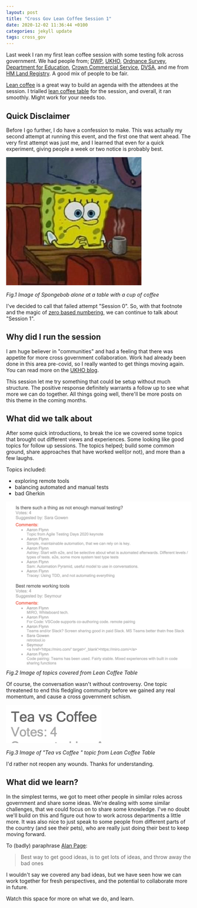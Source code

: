 ```yaml
---
layout: post
title: "Cross Gov Lean Coffee Session 1"
date: 2020-12-02 11:36:44 +0100
categories: jekyll update
tags: cross_gov
---
```


Last week I ran my first lean coffee session with some testing folk across government. We had people from; [DWP](https://www.gov.uk/government/organisations/department-for-work-pensions), [UKHO](https://www.gov.uk/government/organisations/uk-hydrographic-office), [Ordnance Survey](http://www.ordnancesurvey.co.uk/), [Department for Education](https://www.gov.uk/government/organisations/department-for-education), [Crown Commercial Service](https://www.gov.uk/government/organisations/crown-commercial-service), [DVSA](https://www.gov.uk/government/organisations/driver-and-vehicle-standards-agency), and me from [HM Land Registry](https://www.gov.uk/government/organisations/land-registry). A good mix of people to be fair.

[Lean coffee](https://leancoffee.org/) is a great way to build an agenda with the attendees at the session. I trialled [lean coffee table](https://www.leancoffeetable.com/) for the session, and overall, it ran smoothly. Might work for your needs too.

## Quick Disclaimer

Before I go further, I do have a confession to make. This was actually my second attempt at running this event, and the first one that went ahead. The very first attempt was just me, and I learned that even for a quick experiment, giving people a week or two notice is probably best.

![Me on the failed sesion 0](/images/2020-12-02_lonely_tea.PNG)

*Fig.1 Image of Spongebob alone at a table with a cup of coffee*


I've decided to call that failed attempt "Session 0". So, with that footnote and the magic of [zero based numbering](https://en.wikipedia.org/wiki/Zero-based_numbering), we can continue to talk about "Session 1".

## Why did I run the session

I am huge believer in "communities" and had a feeling that there was appetite for more cross government collaboration. Work had already been done in this area pre-covid, so I really wanted to get things moving again. You can read more on the [UKHO blog](https://ukhodigital.blog.gov.uk/2019/07/24/working-across-government-to-improve-testing/).

This session let me try something that could be setup without much structure. The positive response definitely warrants a follow up to see what more we can do together. All things going well, there'll be more posts on this theme in the coming months.

## What did we talk about

After some quick introductions, to break the ice we covered some topics that brought out different views and experiences. Some looking like good topics for follow up sessions. The topics helped; build some common ground, share approaches that have worked well(or not), and more than a few laughs.

Topics included:
- exploring remote tools
- balancing automated and manual tests
- bad Gherkin


![Our topics](/images/2020-12-02_topics.PNG)
*Fig.2 Image of topics covered from Lean Coffee Table*

Of course, the conversation wasn't without controversy. One topic threatened to end this fledgling community before we gained any real momentum, and cause a cross government schism.   

![Controvers-tea](/images/2020-12-02_controversy.PNG)

*Fig.3 Image of "Tea vs Coffee " topic from Lean Coffee Table*

I'd rather not reopen any wounds. Thanks for understanding.

## What did we learn?

In the simplest terms, we got to meet other people in similar roles across government and share some ideas. We're dealing with some similar challenges, that we could focus on to share some knowledge. I've no doubt we'll build on this and figure out how to work across departments a little more. It was also nice to just speak to some people from different parts of the country (and see their pets), who are really just doing their best to keep moving forward.

To (badly) paraphrase [Alan Page](https://angryweasel.com/blog/about-alan/):

> Best way to get good ideas, is to get lots of ideas, and throw away the bad ones

I wouldn't say we covered any bad ideas, but we have seen how we can work together for fresh perspectives, and the potential to collaborate more in future.

Watch this space for more on what we do, and learn.
